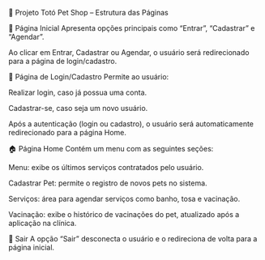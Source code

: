 🐾 Projeto Totó Pet Shop – Estrutura das Páginas

📌 Página Inicial
Apresenta opções principais como “Entrar”, “Cadastrar” e “Agendar”.

Ao clicar em Entrar, Cadastrar ou Agendar, o usuário será redirecionado para a página de login/cadastro.

🔐 Página de Login/Cadastro
Permite ao usuário:

Realizar login, caso já possua uma conta.

Cadastrar-se, caso seja um novo usuário.

Após a autenticação (login ou cadastro), o usuário será automaticamente redirecionado para a página Home.

🏠 Página Home
Contém um menu com as seguintes seções:

Menu: exibe os últimos serviços contratados pelo usuário.

Cadastrar Pet: permite o registro de novos pets no sistema.

Serviços: área para agendar serviços como banho, tosa e vacinação.

Vacinação: exibe o histórico de vacinações do pet, atualizado após a aplicação na clínica.

🚪 Sair
A opção “Sair” desconecta o usuário e o redireciona de volta para a página inicial.
